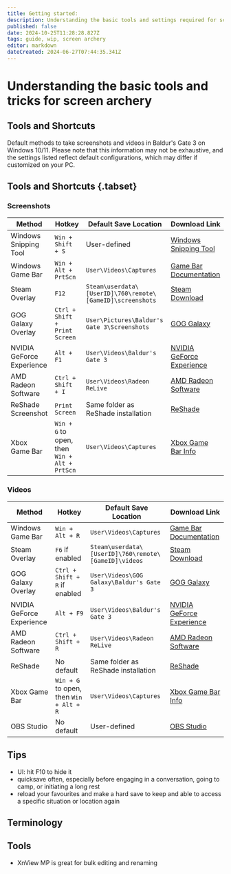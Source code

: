 ```yaml
---
title: Getting started:
description: Understanding the basic tools and settings required for screen archery
published: false
date: 2024-10-25T11:28:28.827Z
tags: guide, wip, screen archery
editor: markdown
dateCreated: 2024-06-27T07:44:35.341Z
---
```


# Understanding the basic tools and tricks for screen archery

## Tools and Shortcuts
Default methods to take screenshots and videos in Baldur's Gate 3 on Windows 10/11. Please note that this information may not be exhaustive, and the settings listed reflect default configurations, which may differ if customized on your PC.
## Tools and Shortcuts {.tabset}

### Screenshots
|Method                   |Hotkey                                      |Default Save Location                                    |Download Link                                                                                                                                         |
|-------------------------|--------------------------------------------|---------------------------------------------------------|------------------------------------------------------------------------------------------------------------------------------------------------------|
|Windows Snipping Tool    |`Win + Shift + S`                           |User-defined                                             |[Windows Snipping Tool](https://support.microsoft.com/en-us/windows/use-snipping-tool-to-capture-screenshots-00246869-3b5a-5bd9-5fb9-ec24b77f7a22)    |
|Windows Game Bar         |`Win + Alt + PrtScn`                        |`User\Videos\Captures`                                   |[Game Bar Documentation](https://support.microsoft.com/en-us/windows/record-clips-of-pc-games-with-xbox-game-bar-33bbd7d2-d14e-2d77-2584-e8b3cc2dd326)|
|Steam Overlay            |`F12`                                       |`Steam\userdata\[UserID]\760\remote\[GameID]\screenshots`|[Steam Download](https://store.steampowered.com/about/)                                                                                               |
|GOG Galaxy Overlay       |`Ctrl + Shift + Print Screen`               |`User\Pictures\Baldur's Gate 3\Screenshots`              |[GOG Galaxy](https://www.gog.com/galaxy)                                                                                                              |
|NVIDIA GeForce Experience|`Alt + F1`                                  |`User\Videos\Baldur's Gate 3`                            |[NVIDIA GeForce Experience](https://www.nvidia.com/en-us/geforce/geforce-experience/ )                                                                |
|AMD Radeon Software      |`Ctrl + Shift + I`                          |`User\Videos\Radeon ReLive`                              |[AMD Radeon Software](https://www.amd.com/en/support)                                                                                                 |
|ReShade Screenshot       |`Print Screen`                              |Same folder as ReShade installation                      |[ReShade](https://reshade.me/)                                                                                                                        |
|Xbox Game Bar            |`Win + G` to open, then `Win + Alt + PrtScn`|`User\Videos\Captures`                                   |[Xbox Game Bar Info](https://support.xbox.com/en-US/help/friends-social-activity/share-socialize/game-bar-overview)                                   |


### Videos
|Method                   |Hotkey                                 |Default Save Location                               |Download Link                                                                                                                                         |
|-------------------------|---------------------------------------|----------------------------------------------------|------------------------------------------------------------------------------------------------------------------------------------------------------|
|Windows Game Bar         |`Win + Alt + R`                        |`User\Videos\Captures`                              |[Game Bar Documentation](https://support.microsoft.com/en-us/windows/record-clips-of-pc-games-with-xbox-game-bar-33bbd7d2-d14e-2d77-2584-e8b3cc2dd326)|
|Steam Overlay            |`F6` if enabled                        |`Steam\userdata\[UserID]\760\remote\[GameID]\videos`|[Steam Download](https://store.steampowered.com/about/)                                                                                               |
|GOG Galaxy Overlay       |`Ctrl + Shift + R` if enabled          |`User\Videos\GOG Galaxy\Baldur's Gate 3`            |[GOG Galaxy](https://www.gog.com/galaxy)                                                                                                              |
|NVIDIA GeForce Experience|`Alt + F9`                             |`User\Videos\Baldur's Gate 3`                       |[NVIDIA GeForce Experience](https://www.nvidia.com/en-us/geforce/geforce-experience/)                                                                 |
|AMD Radeon Software      |`Ctrl + Shift + R`                     |`User\Videos\Radeon ReLive`                         |[AMD Radeon Software](https://www.amd.com/en/support)                                                                                                 |
|ReShade                  |No default                             |Same folder as ReShade installation                 |[ReShade](https://reshade.me/)                                                                                                                        |
|Xbox Game Bar            |`Win + G` to open, then `Win + Alt + R`|`User\Videos\Captures`                              |[Xbox Game Bar Info](https://support.xbox.com/en-US/help/friends-social-activity/share-socialize/game-bar-overview)                                   |
|OBS Studio               |No default                             |User-defined                                        |[OBS Studio](https://obsproject.com/)                                                                                                                 |


## Tips

- UI: hit F10 to hide it
- quicksave often, especially before engaging in a conversation, going to camp, or initiating a long rest
- reload your favourites and make a hard save to keep and able to access a specific situation or location again


## Terminology


## Tools
- XnView MP is great for bulk editing and renaming